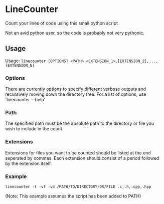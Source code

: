 # LineCounter
Count your lines of code using this small python script

Not an avid python user, so the code is probably not very pythonic.

## Usage
Usage: `linecounter [OPTIONS] <PATH> <EXTENSION_1>,[EXTENSION_2],...,[EXTENSION_N]`

### Options
There are currently options to specify different verbose outputs and recursively moving down
the directory tree. For a list of options, use 'linecounter --help'
### Path
The specified path must be the absolute path to the directory or file you wish to include in
the count.
### Extensions
Extensions for files you want to be counted should be listed at the end seperated by commas.
Each extension should consist of a period followed by the extension itself.
### Example
`linecounter -t -vf -vd /PATH/TO/DIRECTORY/OR/FILE .c,.h,.cpp,.hpp`

(Note: This example assumes the script has been added to PATH)